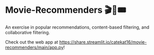 # Movie-Recommenders 🎬🍿🎟

An exercise in popular recommendations, content-based filtering, and collaborative filtering.

Check out the web app at https://share.streamlit.io/catekat16/movie-recommenders/main/app.py!


